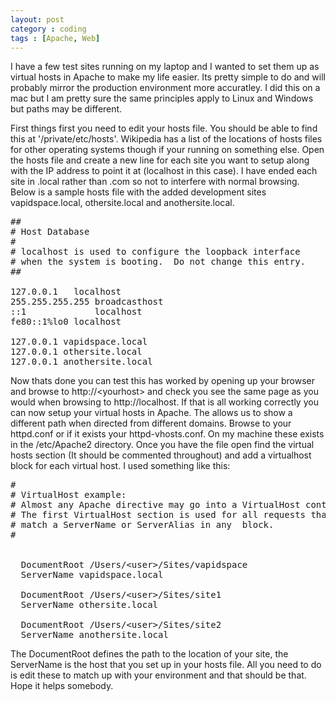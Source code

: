```yaml
---
layout: post
category : coding
tags : [Apache, Web]
---
```


I have a few test sites running on my laptop and I wanted to set them up as virtual hosts in Apache to make my life easier. Its pretty simple to do and will probably mirror the production environment more accuratley. I did this on a mac but I am pretty sure the same principles apply to Linux and Windows but paths may be different.

First things first you need to edit your hosts file. You should be able to find this at '/private/etc/hosts'. Wikipedia has a list of the locations of hosts files for other operating systems though if your running on something else. Open the hosts file and create a new line for each site you want to setup along with the IP address to point it at (localhost in this case). I have ended each site in .local rather than .com so not to interfere with normal browsing. Below is a sample hosts file with the added development sites vapidspace.local, othersite.local and anothersite.local.

<pre>
##
# Host Database
#
# localhost is used to configure the loopback interface
# when the system is booting.  Do not change this entry.
##

127.0.0.1	localhost
255.255.255.255	broadcasthost
::1             localhost 
fe80::1%lo0	localhost

127.0.0.1 vapidspace.local
127.0.0.1 othersite.local
127.0.0.1 anothersite.local
</pre>

Now thats done you can test this has worked by opening up your browser and browse to http://&lt;yourhost&gt; and check you see the same page as you would when browsing to http://localhost. If that is all working correctly you can now setup your virtual hosts in Apache. The allows us to show a different path when directed from different domains. Browse to your httpd.conf or if it exists your httpd-vhosts.conf. On my machine these exists in the /etc/Apache2 directory. Once you have the file open find the virtual hosts section (It should be commented throughout) and add a virtualhost block for each virtual host. I used something like this:


<pre>
#
# VirtualHost example:
# Almost any Apache directive may go into a VirtualHost container.
# The first VirtualHost section is used for all requests that do not
# match a ServerName or ServerAlias in any  block.
#


  DocumentRoot /Users/&lt;user&gt;/Sites/vapidspace
  ServerName vapidspace.local
  
  DocumentRoot /Users/&lt;user&gt;/Sites/site1
  ServerName othersite.local
  
  DocumentRoot /Users/&lt;user&gt;/Sites/site2
  ServerName anothersite.local
</pre>

The DocumentRoot defines the path to the location of your site, the ServerName is the host that you set up in your hosts file. All you need to do is edit these to match up with your environment and that should be that. Hope it helps somebody.
